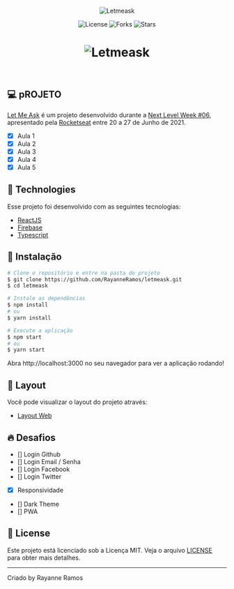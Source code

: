 <p align="center">
  <img src="https://user-images.githubusercontent.com/43352880/123683236-5dda3000-d822-11eb-976d-440661e72719.png" alt="Letmeask">
</p>

<p align="center">
  <img src="https://img.shields.io/badge/license-MIT-%23835afd" alt="License">
  <img src="https://img.shields.io/badge/forks-MIT-%23835afd" alt="Forks">
  <img src="https://img.shields.io/badge/stars-MIT-%23835afd" alt="Stars">
</p>

<h1 align="center">
  <img src="https://user-images.githubusercontent.com/43352880/123683373-819d7600-d822-11eb-9825-5f21cef4c924.png" title="Letmeask" alt="Letmeask">
</h1>

<br>

## 💻 pROJETO

[Let Me Ask](https://letmeask-a22a1.web.app/) é um projeto desenvolvido durante a [Next Level Week #06](https://nextlevelweek.com/),
apresentado pela [Rocketseat](https://rocketseat.com.br) entre 20 a 27 de Junho de 2021.

 - [x] Aula 1
 - [x] Aula 2
 - [x] Aula 3
 - [x] Aula 4
 - [x] Aula 5

## 🧪 Technologies

Esse projeto foi desenvolvido com as seguintes tecnologias:

 - [ReactJS](https://reactjs.org)
 - [Firebase](https://firebase.google.com/)
 - [Typescript](https://www.typescriptlang.org/)

## 🚀 Instalação

```bash
# Clone o repositório e entre na pasta do projeto
$ git clone https://github.com/RayanneRamos/letmeask.git
$ cd letmeask

# Instale as dependências
$ npm install
# ou
$ yarn install

# Execute a aplicação
$ npm start
# ou
$ yarn start
```

Abra http://localhost:3000 no seu navegador para ver a aplicação rodando!

## 🔖 Layout

Você pode visualizar o layout do projeto através:

 - [Layout Web](https://www.figma.com/file/Uf2FtAixC7CNH2stDTTy0c/Letmeask-(Copy)?node-id=0%3A1) 

## 🔥 Desafios
 - [] Login Github
 - [] Login Email / Senha
 - [] Login Facebook
 - [] Login Twitter
 - [x] Responsividade
 - [] Dark Theme
 - [] PWA

## 📝 License

Este projeto está licenciado sob a Licença MIT. Veja o arquivo [LICENSE](LICENSE) para obter mais detalhes.

---

<p aling="center">Criado by Rayanne Ramos</p>
